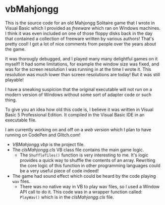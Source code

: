 # vbMahjongg
This is the source code for an old Mahjongg Solitaire game that I wrote in Visual Basic which I provided as *freeware* which ran on Windows machines. 
I think it was even included on one of those floppy disks back in the day that contained a collection of freeware written by various authors! That's pretty cool!
I got a lot of nice comments from people over the years about the game.

It was thorougly debugged, and I played many many delightful games on it myself! It had some limitations, for example the window size was fixed, and was for the screen resolution I was running in at the time I wrote it. This resolution was much lower than screen resolutions are today!  But it was still playable!

I have a sneaking suspicion that the original executable will not run on a modern version of Windows without some sort of adapter code or such thing.

To give you an idea how old this code is, I believe it was written in Visual Basic 5 Professional Edition. It compiled in the Visual Basic IDE in an executable file.

I am currently working on and off on a *web version* which I plan to have running on CodePen and Glitch.com!

- *VBMahjongg.vbp* is the project file.
- The *clsMahjongg.cls* VB class file contains the main game logic.
  - The `ShuffleTiles()` function is very interesting to me. It's logic provides a quick way to shuffle the contents of an array. Rewriting the core logic of this function in other programming languages could be a very useful piece of code indeed!
- The game had sound effect which could be heard by the code playing `wav` files.
  - There was no native way in VB to play wav files, so I used a Window API call to do it. This code was in a wrapper function called: `PlayWav()` which is in the *clsMahjongg.cls* file.
